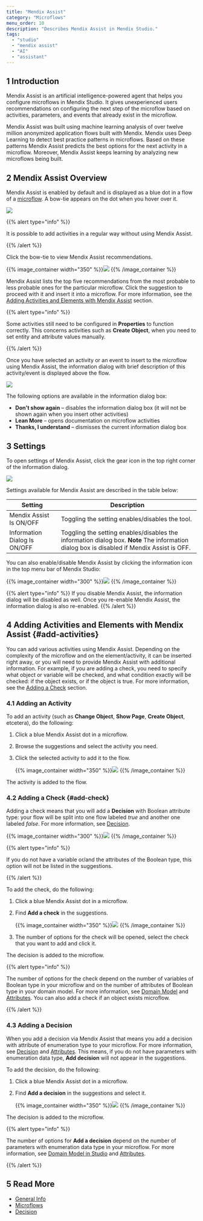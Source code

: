 ```yaml
---
title: "Mendix Assist"
category: "Microflows"
menu_order: 10
description: "Describes Mendix Assist in Mendix Studio."
tags:
  - "studio"
  - "mendix assist"
  - "AI"
  - "assistant"
---
```


## 1 Introduction

Mendix Assist is an artificial intelligence-powered agent that helps you configure microflows in Mendix Studio. It gives unexperienced users recommendations on configuring the next step of the microflow based on activities, parameters, and events that already exist in the microflow.

Mendix Assist was built using machine learning analysis of over twelve million anonymized application flows built with Mendix. Mendix uses Deep Learning to detect best practice patterns in microflows. Based on these patterns Mendix Assist predicts the best options for the next activity in a microflow. Moreover, Mendix Assist keeps learning by analyzing new microflows being built.

## 2 Mendix Assist Overview

Mendix Assist is enabled by default and is displayed as a blue dot in a flow of a [microflow](microflows). A bow-tie appears on the dot when you hover over it.

![](attachments/mx-assist/mendix-assist-icon.png)

{{% alert type="info" %}}

It is possible to add activities in a regular way without using Mendix Assist.

{{% /alert %}}

Click the bow-tie to view Mendix Assist recommendations.

{{% image_container width="350" %}}![](attachments/mx-assist/mx-assist-recommendations.png)
{{% /image_container %}}

Mendix Assist lists the top five recommendations from the most probable to less probable ones for the particular microflow. Click the suggestion to proceed with it and insert it into a microflow. For more information, see the [Adding Activities and Elements with Mendix Assist](#add-activities) section.

{{% alert type="info" %}}

Some activities still need to be configured in **Properties** to function correctly. This concerns activities such as **Create Object**, when you need to set entity and attribute values manually.

{{% /alert %}}

Once you have selected an activity or an event to insert to the microflow using Mendix Assist, the information dialog with brief description of this activity/event is displayed above the flow.

![](attachments/mx-assist/info-dialog.png)

The following options are available in the information dialog box:

* **Don't show again** – disables the information dialog box (it will not be shown again when you insert other activities)
* **Lean More** – opens documentation on microflow activities
* **Thanks, I understand** – dismisses the current information dialog box

## 3 Settings

To open settings of Mendix Assist, click the gear icon in the top right corner of the information dialog.

![](attachments/mx-assist/settings-mx-assist.png)

Settings available for Mendix Assist are described in the table below:

| Setting                      | Description                                                                                                                                |
| ---------------------------- | ------------------------------------------------------------------------------------------------------------------------------------------ |
| Mendix Assist Is ON/OFF      | Toggling the setting enables/disables the tool.                                                                                            |
| Information Dialog Is ON/OFF | Toggling the setting enables/disables the information dialog box. **Note** The information dialog box is disabled if Mendix Assist is OFF. |

You can also enable/disable Mendix Assist by clicking the information icon in the top menu bar of Mendix Studio:

{{% image_container width="300" %}}![](attachments/mx-assist/info-icon-setting.png)
{{% /image_container %}}

{{% alert type="info" %}}
If you disable Mendix Assist, the information dialog will be disabled as well. Once you re-enable Mendix Assist, the information dialog is also re-enabled.
{{% /alert %}}

## 4 Adding Activities and Elements with Mendix Assist {#add-activities}

You can add various activities using Mendix Assist. Depending on the complexity of the microflow and on the element/activity, it can be inserted right away, or you will need to provide Mendix Assist with additional information. For example, if you are adding a check, you need to specify what object or variable will be checked, and what condition exactly will be checked: if the object exists, or if the object is true. For more information, see the [Adding a Check](#add-check) section.

### 4.1 Adding an Activity

To add an activity (such as **Change Object**, **Show Page**, **Create Object**, etcetera), do the following:

1. Click a blue Mendix Assist dot in a microflow.

2. Browse the suggestions and select the activity you need.

3.  Click the selected activity to add it to the flow.

    {{% image_container width="350" %}}![](attachments/mx-assist/mx-assist-list.png)
    {{% /image_container %}}

The activity is added to the flow.

### 4.2 Adding a Check {#add-check}

Adding a check means that you will add a **Decision** with Boolean attribute type: your flow will be split into one flow labeled *true* and another one labeled *false*. For more information, see [Decision](microflows-decision).

{{% image_container width="300" %}}![](attachments/mx-assist/check-added.png)
{{% /image_container %}}

{{% alert type="info" %}}

If you do not have a variable or/and the attributes of the Boolean type, this option will not be listed in the suggestions.

{{% /alert %}}

To add the check, do the following:

1. Click a blue Mendix Assist dot in a microflow.

2.  Find **Add a check** in the suggestions.

    {{% image_container width="350" %}}![](attachments/mx-assist/adding-check.png)
    {{% /image_container %}}

3. The number of options for the check will be opened, select the check that you want to add and click it.

The decision is added to the microflow.

{{% alert type="info" %}}

The number of options for the check depend on the number of variables of Boolean type in your microflow and on the number of attributes of Boolean type in your domain model. For more information, see [Domain Model](domain-models) and [Attributes](domain-models-attributes). You can also add a check if an object exists microflow.

{{% /alert %}}

### 4.3 Adding a Decision

When you add a decision via Mendix Assist that means you add a decision with attribute of enumeration type to your microflow. For more information, see [Decision](microflows-decision) and [Attributes](domain-models-attributes). This means, if you do not have parameters with enumeration data type, **Add decision** will not appear in the suggestions.

To add the decision, do the following:

1. Click a blue Mendix Assist dot in a microflow.

2. Find **Add a decision** in the suggestions and select it.

    {{% image_container width="350" %}}![](attachments/mx-assist/adding-decision.png)
    {{% /image_container %}}

The decision is added to the microflow.

{{% alert type="info" %}}

The number of options for **Add a decision** depend on the number of parameters with enumeration data type in your microflow. For more information, see [Domain Model in Studio](domain-models) and [Attributes](domain-models-attributes).

{{% /alert %}}

## 5 Read More

* [General Info](general)
* [Microflows](microflows)
* [Decision](microflows-decision)
